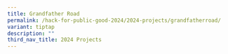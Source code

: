 ```yaml
---
title: Grandfather Road
permalink: /hack-for-public-good-2024/2024-projects/grandfatherroad/
variant: tiptap
description: ""
third_nav_title: 2024 Projects
---
```

